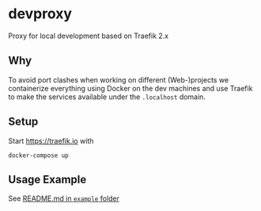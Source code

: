# devproxy

Proxy for local development based on Traefik 2.x

## Why

To avoid port clashes when working on different (Web-)projects we containerize everything using Docker on the dev machines and use Traefik to make the services available under the `.localhost` domain.

## Setup

Start https://traefik.io with

```
docker-compose up
```

## Usage Example

See [README.md in `example` folder](example/README.md)
